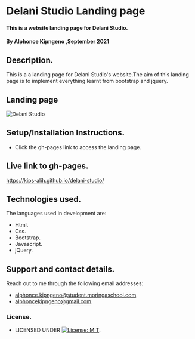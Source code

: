 # Delani Studio Landing page
#### This is a website landing page for Delani Studio.
#### By **Alphonce Kipngeno** ,September 2021
## Description.
This is a a landing page for Delani Studio's website.The aim of this landing page is to implement everything learnt from bootstrap and jquery.
## Landing page
![ Delani Studio](https://user-images.githubusercontent.com/87495436/132988073-f52ec4e0-245c-4f57-bf5e-c50156ab98ea.jpg)
## Setup/Installation Instructions.
* Click the gh-pages link to access the landing page.
## Live link to gh-pages.
https://kips-alih.github.io/delani-studio/
## Technologies used.
The languages used in development are:
* Html.
* Css.
* Bootstrap.
* Javascript.
* jQuery.
## Support and contact details.
Reach out to me through the following email addresses: 
* alphonce.kipngeno@student.moringaschool.com.
* alphoncekipngeno@gmail.com.
### License.
* LICENSED UNDER  [![License: MIT](https://img.shields.io/badge/License-MIT-yellow.svg)](LICENSE).

